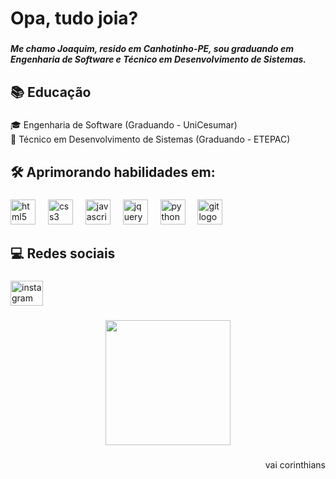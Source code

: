 <h1 align="left">Opa, tudo joia?</h1>

###

<h5 align="left">Me chamo Joaquim, resido em Canhotinho-PE, sou graduando em Engenharia de Software e Técnico em Desenvolvimento de Sistemas.</h5>

###

<h2 align="left">📚 Educação</h2>

###

<p align="left">🎓 Engenharia de Software (Graduando - UniCesumar)<br>📘 Técnico em Desenvolvimento de Sistemas (Graduando - ETEPAC)</p>

###

<h2 align="left">🛠️ Aprimorando habilidades em:</h2>

###

<div align="left">
  <img src="https://cdn.jsdelivr.net/gh/devicons/devicon/icons/html5/html5-original.svg" height="40" alt="html5 logo"  />
  <img width="12" />
  <img src="https://cdn.jsdelivr.net/gh/devicons/devicon/icons/css3/css3-original.svg" height="40" alt="css3 logo"  />
  <img width="12" />
  <img src="https://cdn.jsdelivr.net/gh/devicons/devicon/icons/javascript/javascript-original.svg" height="40" alt="javascript logo"  />
  <img width="12" />
  <img src="https://cdn.jsdelivr.net/gh/devicons/devicon/icons/jquery/jquery-original.svg" height="40" alt="jquery logo"  />
  <img width="12" />
  <img src="https://cdn.jsdelivr.net/gh/devicons/devicon/icons/python/python-original.svg" height="40" alt="python logo"  />
  <img width="12" />
  <img src="https://cdn.jsdelivr.net/gh/devicons/devicon/icons/git/git-original.svg" height="40" alt="git logo"  />
</div>

###

<h2 align="left">💻 Redes sociais</h2>

###

<div align="left">
  <a href="https://www.instagram.com/joaquim.7z/" target="_blank">
    <img src="https://raw.githubusercontent.com/maurodesouza/profile-readme-generator/master/src/assets/icons/social/instagram/default.svg" width="52" height="40" alt="instagram logo"  />
  </a>
</div>

###

<div align="center">
  <img height="200" src="https://i.giphy.com/media/v1.Y2lkPTc5MGI3NjExeTA2ZDI0cDNzN2d5Nm9ydWQxNm10NXdoOTZzanA2cWI4bXJkb2c5NiZlcD12MV9pbnRlcm5hbF9naWZfYnlfaWQmY3Q9Zw/iIqmM5tTjmpOB9mpbn/giphy.gif"  />
</div>

###

<p align="left"></p>

###

<p align="left"></p>

###

<p align="right">vai corinthians</p>

###
